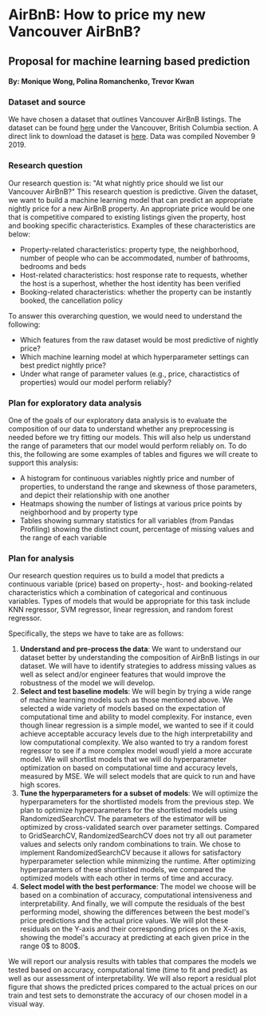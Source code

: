 # AirBnB: How to price my new Vancouver AirBnB? 
## Proposal for machine learning based prediction
#### By: Monique Wong, Polina Romanchenko, Trevor Kwan

### Dataset and source
We have chosen a dataset that outlines Vancouver AirBnB listings. The dataset can be found [here](http://insideairbnb.com/get-the-data.html) under the Vancouver, British Columbia section. A direct link to download the dataset is [here](http://data.insideairbnb.com/canada/bc/vancouver/2019-11-09/data/listings.csv.gz). Data was compiled November 9 2019. 

### Research question
Our research question is: "At what nightly price should we list our Vancouver AirBnB?" This research question is predictive. Given the dataset, we want to build a machine learning model that can predict an appropriate nightly price for a new AirBnB property. An appropriate price would be one that is competitive compared to existing listings given the property, host and booking specific characteristics. Examples of these characteristics are below:

- Property-related characteristics: property type, the neighborhood, number of people who can be accommodated, number of bathrooms, bedrooms and beds
- Host-related characteristics: host response rate to requests, whether the host is a superhost, whether the host identity has been verified
- Booking-related characteristics: whether the property can be instantly booked, the cancellation policy

To answer this overarching question, we would need to understand the following:
- Which features from the raw dataset would be most predictive of nightly price?
- Which machine learning model at which hyperparameter settings can best predict nightly price?
- Under what range of parameter values (e.g., price, charactistics of properties) would our model perform reliably?

### Plan for exploratory data analysis
One of the goals of our exploratory data analysis is to evaluate the composition of our data to understand whether any preprocessing is needed before we try fitting our models. This will also help us understand the range of parameters that our model would perform reliably on. To do this, the following are some examples of tables and figures we will create to support this analysis:
- A histogram for continuous variables nightly price and number of properties, to understand the range and skewness of those parameters, and depict their relationship with one another
- Heatmaps showing the number of listings at various price points by neighborhood and by property type
- Tables showing summary statistics for all variables (from Pandas Profiling) showing the distinct count, percentage of missing values and the range of each variable

### Plan for analysis
Our research question requires us to build a model that predicts a continuous variable (price) based on property-, host- and booking-related characteristics which a combination of categorical and continuous variables. Types of models that would be appropriate for this task include KNN regressor, SVM regressor, linear regression, and random forest regressor.

Specifically, the steps we have to take are as follows:
1. **Understand and pre-process the data**: We want to understand our dataset better by understanding the composition of AirBnB listings in our dataset. We will have to identify strategies to address missing values as well as select and/or engineer features that would improve the robustness of the model we will develop. 
2. **Select and test baseline models**: We will begin by trying a wide range of machine learning models such as those mentioned above. We selected a wide variety of models based on the expectation of computational time and ability to model complexity. For instance, even though linear regression is a simple model, we wanted to see if it could achieve acceptable accuracy levels due to the high interpretability and low computational complexity. We also wanted to try a random forest regressor to see if a more complex model woudl yield a more accurate model. We will shortlist models that we will do hyperparameter optimization on based on computational time and accuracy levels, measured by MSE. We will select models that are quick to run and have high scores. 
3. **Tune the hyperparameters for a subset of models**: We will optimize the hyperparameters for the shortlisted models from the previous step. We plan to optimize hyperparameters for the shortlisted models using RandomizedSearchCV. The parameters of the estimator will be optimized by cross-validated search over parameter settings. Compared to GridSearchCV, RandomizedSearchCV does not try all out parameter values and selects only random combinations to train. We chose to implement RandomizedSearchCV because it allows for satisfactory hyperparameter selection while minmizing the runtime. After optimizing hyperparamters of these shortlisted models, we compared the optimized models with each other in terms of time and accuracy.
4. **Select model with the best performance**: The model we choose will be based on a combination of accuracy, computational intensiveness and interpretability. And finally, we will compute the residuals of the best performing model, showing the differences between the best model's price predictions and the actual price values. We will plot these residuals on the Y-axis and their corresponding prices on the X-axis, showing the model's accuracy at predicting at each given price in the range 0$ to 800$.

We will report our analysis results with tables that compares the models we tested based on accuracy, computational time (time to fit and predict) as well as our assessment of interpretability. We will also report a residual plot figure that shows the predicted prices compared to the actual prices on our train and test sets to demonstrate the accuracy of our chosen model in a visual way.